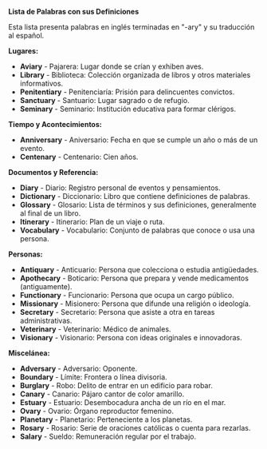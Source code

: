 

**Lista de Palabras con sus Definiciones**

Esta lista presenta palabras en inglés terminadas en "-ary" y su traducción al español.

**Lugares:**

*   **Aviary** - Pajarera: Lugar donde se crían y exhiben aves.
*   **Library** - Biblioteca: Colección organizada de libros y otros materiales informativos.
*   **Penitentiary** - Penitenciaría: Prisión para delincuentes convictos.
*   **Sanctuary** - Santuario: Lugar sagrado o de refugio.
*   **Seminary** - Seminario: Institución educativa para formar clérigos.

**Tiempo y Acontecimientos:**

*   **Anniversary** - Aniversario: Fecha en que se cumple un año o más de un evento.
*   **Centenary** - Centenario: Cien años.

**Documentos y Referencia:**

*   **Diary** - Diario: Registro personal de eventos y pensamientos.
*   **Dictionary** - Diccionario: Libro que contiene definiciones de palabras.
*   **Glossary** - Glosario: Lista de términos y sus definiciones, generalmente al final de un libro.
*   **Itinerary** - Itinerario: Plan de un viaje o ruta.
*   **Vocabulary** - Vocabulario: Conjunto de palabras que conoce o usa una persona.

**Personas:**

*   **Antiquary** - Anticuario: Persona que colecciona o estudia antigüedades.
*   **Apothecary** - Boticario: Persona que prepara y vende medicamentos (antiguamente).
*   **Functionary** - Funcionario: Persona que ocupa un cargo público.
*   **Missionary** - Misionero: Persona que difunde una religión o ideología.
*   **Secretary** - Secretario: Persona que asiste a otra en tareas administrativas.
*   **Veterinary** - Veterinario: Médico de animales.
*   **Visionary** - Visionario: Persona con ideas originales e innovadoras.

**Miscelánea:**

*   **Adversary** - Adversario: Oponente.
*   **Boundary** - Límite: Frontera o línea divisoria.
*   **Burglary** - Robo: Delito de entrar en un edificio para robar.
*   **Canary** - Canario: Pájaro cantor de color amarillo.
*   **Estuary** - Estuario: Desembocadura ancha de un río en el mar.
*   **Ovary** - Ovario: Órgano reproductor femenino.
*   **Planetary** - Planetario: Perteneciente a los planetas.
*   **Rosary** - Rosario: Serie de oraciones católicas o cuenta para rezarlas.
*   **Salary** - Sueldo: Remuneración regular por el trabajo.

